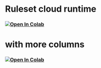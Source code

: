 # Ruleset cloud runtime
### [![Open In Colab](https://colab.research.google.com/assets/colab-badge.svg)](https://colab.research.google.com/drive/1qT6HdxuOzwDqTXBnEp7GYg76Nb_GA1av?usp=sharing)


# with more columns
### [![Open In Colab](https://colab.research.google.com/assets/colab-badge.svg)](https://colab.research.google.com/drive/19Xx8GVOfyoMZVf1aauuZz29YteTZNMns?usp=sharing)
